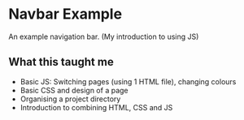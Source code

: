 # Navbar Example
An example navigation bar. (My introduction to using JS)

## What this taught me
* Basic JS: Switching pages (using 1 HTML file), changing colours
* Basic CSS and design of a page
* Organising a project directory
* Introduction to combining HTML, CSS and JS
